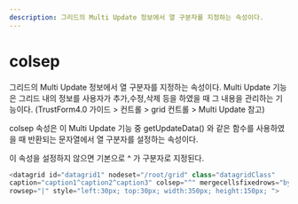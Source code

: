 ```yaml
---
description: 그리드의 Multi Update 정보에서 열 구분자를 지정하는 속성이다.
---
```


# colsep

그리드의 Multi Update 정보에서 열 구분자를 지정하는 속성이다. Multi Update 기능은 그리드 내의 정보를 사용자가 추가,수정,삭제 등을 하였을 때 그 내용을 관리하는 기능이다. \(TrustForm4.0 가이드 &gt; 컨트롤 &gt; grid 컨트롤 &gt; Multi Update 참고\)

colsep 속성은 이 Multi Update 기능 중 getUpdateData\(\) 와 같은 함수를 사용하였을 때 반환되는 문자열에서 열 구분자를 설정하는 속성이다.

이 속성을 설정하지 않으면 기본으로 ^ 가 구분자로 지정된다.

```javascript
<datagrid id="datagrid1" nodeset="/root/grid" class="datagridClass" 
caption="caption1^caption2^caption3" colsep="^" mergecellsfixedrows="bycolrec" 
rowsep="|" style="left:30px; top:30px; width:350px; height:150px; "> 
```

